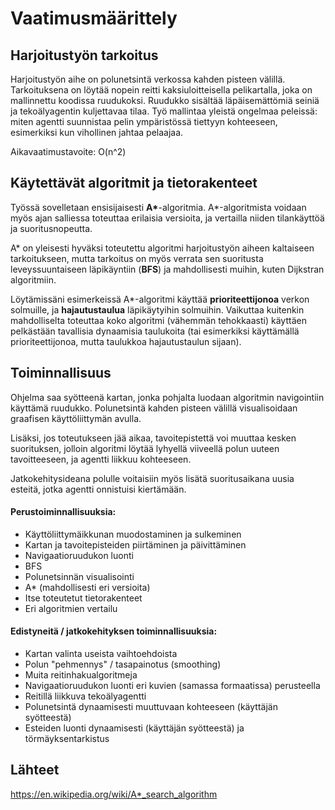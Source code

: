 # Vaatimusmäärittely

## Harjoitustyön tarkoitus

Harjoitustyön aihe on polunetsintä verkossa kahden pisteen välillä. Tarkoituksena on löytää nopein reitti kaksiuloitteisella pelikartalla, joka on mallinnettu koodissa ruudukoksi. Ruudukko sisältää läpäisemättömiä seiniä ja tekoälyagentin kuljettavaa tilaa. Työ mallintaa yleistä ongelmaa peleissä: miten agentti suunnistaa pelin ympäristössä tiettyyn kohteeseen, esimerkiksi kun vihollinen jahtaa pelaajaa.

Aikavaatimustavoite: O(n^2)


## Käytettävät algoritmit ja tietorakenteet

Työssä sovelletaan ensisijaisesti __A*__-algoritmia. A*-algoritmista voidaan myös ajan salliessa toteuttaa erilaisia versioita, ja vertailla niiden tilankäyttöä ja suoritusnopeutta.

A* on yleisesti hyväksi toteutettu algoritmi harjoitustyön aiheen kaltaiseen tarkoitukseen, mutta tarkoitus on myös verrata sen suoritusta leveyssuuntaiseen läpikäyntiin (__BFS__) ja mahdollisesti muihin, kuten Dijkstran algoritmiin.

Löytämissäni esimerkeissä  A*-algoritmi käyttää __prioriteettijonoa__ verkon solmuille, ja __hajautustaulua__ läpikäytyihin solmuihin. Vaikuttaa kuitenkin mahdolliselta toteuttaa koko algoritmi (vähemmän tehokkaasti) käyttäen pelkästään tavallisia dynaamisia taulukoita (tai esimerkiksi käyttämällä prioriteettijonoa, mutta taulukkoa hajautustaulun sijaan).


## Toiminnallisuus

Ohjelma saa syötteenä kartan, jonka pohjalta luodaan algoritmin navigointiin käyttämä ruudukko. Polunetsintä kahden pisteen välillä visualisoidaan graafisen käyttöliittymän avulla.

Lisäksi, jos toteutukseen jää aikaa, tavoitepistettä voi muuttaa kesken suorituksen, jolloin algoritmi löytää lyhyellä viiveellä polun uuteen tavoitteeseen, ja agentti liikkuu kohteeseen.

Jatkokehitysideana polulle voitaisiin myös lisätä suoritusaikana uusia esteitä, jotka agentti onnistuisi kiertämään.


#### Perustoiminnallisuuksia:
* Käyttöliittymäikkunan muodostaminen ja sulkeminen
* Kartan ja tavoitepisteiden piirtäminen ja päivittäminen
* Navigaatioruudukon luonti
* BFS
* Polunetsinnän visualisointi
* A* (mahdollisesti eri versioita)
* Itse toteutetut tietorakenteet
* Eri algoritmien vertailu

#### Edistyneitä / jatkokehityksen toiminnallisuuksia:
* Kartan valinta useista vaihtoehdoista
* Polun "pehmennys" / tasapainotus (smoothing)
* Muita reitinhakualgoritmeja
* Navigaatioruudukon luonti eri kuvien (samassa formaatissa) perusteella
* Reitillä liikkuva tekoälyagentti
* Polunetsintä dynaamisesti muuttuvaan kohteeseen (käyttäjän syötteestä)
* Esteiden luonti dynaamisesti (käyttäjän syötteestä) ja törmäyksentarkistus
  
##  Lähteet
https://en.wikipedia.org/wiki/A*_search_algorithm
